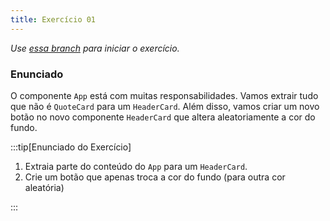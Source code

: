 ```yaml
---
title: Exercício 01
---
```


*Use [essa branch](https://github.com/robertotcestari/codante-ts-no-react-exercicio/tree/resolucao-props-children-exercicio-1) para iniciar o exercício.*

### Enunciado

O componente `App` está com muitas responsabilidades. Vamos extrair tudo que não é `QuoteCard` para um `HeaderCard`. Além disso, vamos criar um novo botão no novo componente `HeaderCard` que altera aleatoriamente a cor do fundo.

:::tip[Enunciado do Exercício]

1. Extraia parte do conteúdo do `App` para um `HeaderCard`.
2. Crie um botão que apenas troca a cor do fundo (para outra cor aleatória)

:::
